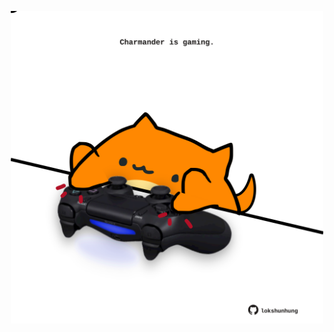 <!-- built at 24/08/2021, 12:06:38 UTC -->
<p align="center">
  <img width="500" height="500" src="./ReadmeImage.svg">
</p>
